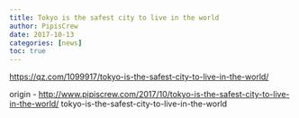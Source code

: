 ```yaml
---
title: Tokyo is the safest city to live in the world
author: PipisCrew
date: 2017-10-13
categories: [news]
toc: true
---
```


https://qz.com/1099917/tokyo-is-the-safest-city-to-live-in-the-world/

origin - http://www.pipiscrew.com/2017/10/tokyo-is-the-safest-city-to-live-in-the-world/ tokyo-is-the-safest-city-to-live-in-the-world